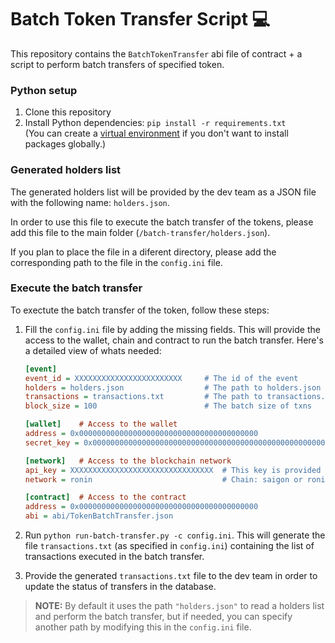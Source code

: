# Batch Token Transfer Script 💻


This repository contains the `BatchTokenTransfer` abi file of contract + a script to perform batch transfers of specified token.

### Python setup

1. Clone this repository
2. Install Python dependencies: `pip install -r requirements.txt` <br>
    (You can create a [virtual environment](https://realpython.com/python-virtual-environments-a-primer/) if you don't want to install packages globally.)

### Generated holders list

The generated holders list will be provided by the dev team as a JSON file with the following name: `holders.json`.

In order to use this file to execute the batch transfer of the tokens, please add this file to the main folder (`/batch-transfer/holders.json`).

If you plan to place the file in a diferent directory, please add the corresponding path to the file in the `config.ini` file.

### Execute the batch transfer

To exectute the batch transfer of the token, follow these steps:

1. Fill the `config.ini` file by adding the missing fields. This will provide the access to the wallet, chain and contract to run the batch transfer. Here's a detailed view of whats needed:

    ```ini
    [event]
    event_id = XXXXXXXXXXXXXXXXXXXXXXXX     # The id of the event
    holders = holders.json                  # The path to holders.json
    transactions = transactions.txt         # The path to transactions.txt
    block_size = 100                        # The batch size of txns

    [wallet]    # Access to the wallet
    address = 0x0000000000000000000000000000000000000000
    secret_key = 0x0000000000000000000000000000000000000000000000000000000000000000

    [network]   # Access to the blockchain network
    api_key = XXXXXXXXXXXXXXXXXXXXXXXXXXXXXXXX  # This key is provided by Moralis
    network = ronin                             # Chain: saigon or ronin

    [contract]  # Access to the contract
    address = 0x0000000000000000000000000000000000000000
    abi = abi/TokenBatchTransfer.json
    ```

2. Run `python run-batch-transfer.py -c config.ini`. This will generate the file `transactions.txt` (as specified in `config.ini`) containing the list of transactions executed in the batch transfer.

3. Provide the generated `transactions.txt` file to the dev team in order to update the status of transfers in the database.

> **NOTE:** By default it uses the path `"holders.json"` to read a holders list and perform the batch transfer, but if needed, you can specify another path by modifying this in the `config.ini` file.